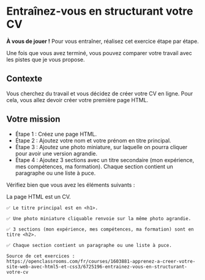 # Entraînez-vous en structurant votre CV

**À vous de jouer !** Pour vous entraîner, réalisez cet exercice étape par étape.

Une fois que vous avez terminé, vous pouvez comparer votre travail avec les pistes que je vous propose.

## Contexte

Vous cherchez du travail et vous décidez de créer votre CV en ligne. Pour cela, vous allez devoir créer votre première page HTML.

## Votre mission

* Étape 1 : Créez une page HTML.
* Étape 2 : Ajoutez votre nom et votre prénom en titre principal.
* Étape 3 : Ajoutez une photo miniature, sur laquelle on pourra cliquer pour avoir une version agrandie.
* Étape 4 : Ajoutez 3 sections avec un titre secondaire (mon expérience, mes compétences, ma formation). Chaque section contient un paragraphe ou une liste à puce.

Vérifiez bien que vous avez les éléments suivants :

La page HTML est un CV.

    ✅ Le titre principal est en <h1>.

    ✅ Une photo miniature cliquable renvoie sur la même photo agrandie.

    ✅ 3 sections (mon expérience, mes compétences, ma formation) sont en titre <h2>.

    ✅ Chaque section contient un paragraphe ou une liste à puce.
    
    Source de cet exercices : https://openclassrooms.com/fr/courses/1603881-apprenez-a-creer-votre-site-web-avec-html5-et-css3/6725196-entrainez-vous-en-structurant-votre-cv
